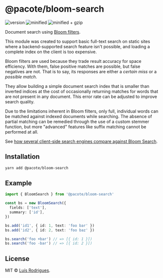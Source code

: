 # @pacote/bloom-search

![version](https://badgen.net/npm/v/@pacote/bloom-search)
![minified](https://badgen.net/bundlephobia/min/@pacote/bloom-search)
![minified + gzip](https://badgen.net/bundlephobia/minzip/@pacote/bloom-search)

Document search using [Bloom filters](../bloom-filter/).

This module was created to support basic full-text search on static sites
where a backend-supported search feature isn't possible, and loading a
complete index on the client is too expensive.

Bloom filters are used because they trade result accuracy for space
efficiency. With them, false positive matches are possible, but false
negatives are not. That is to say, its responses are either a _certain miss_
or a _possible match_.

They allow building a simple document search index that is smaller than
inverted indices at the cost of occasionally returning matches for words that
are not present in any document. This error rate can be adjusted to improve
search quality.

Due to the limitations inherent in Bloom filters, only full, individual words
can be matched against indexed documents while searching. The absence of
partial matching can be remedied through the use of a custom stemmer
function, but more "advanced" features like suffix matching cannot be
performed at all.

See [how several client-side search engines compare against Bloom
Search](https://goblindegook.github.io/bloom-search-poc/).

## Installation

```bash
yarn add @pacote/bloom-search
```

## Example

```typescript
import { BloomSearch } from '@pacote/bloom-search'

const bs = new BloomSearch({
  fields: ['text'],
  summary: ['id'],
})

bs.add('id1', { id: 1, text: 'foo bar' })
bs.add('id2', { id: 2, text: 'foo baz' })

bs.search('foo +bar') // => [{ id: 1 }])
bs.search('foo -bar') // => [{ id: 2 }])
```

## License

MIT © [Luís Rodrigues](https://goblindegook.com).
